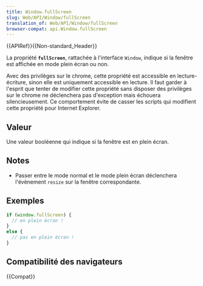 ```yaml
---
title: Window.fullScreen
slug: Web/API/Window/fullScreen
translation_of: Web/API/Window/fullScreen
browser-compat: api.Window.fullScreen
---
```


{{APIRef}}{{Non-standard_Header}}

La propriété **`fullScreen`**, rattachée à l'interface `Window`, indique si la fenêtre est affichée en mode plein écran ou non.

Avec des privilèges sur le chrome, cette propriété est accessible en lecture-écriture, sinon elle est uniquement accessible en lecture. Il faut garder à l'esprit que tenter de modifier cette propriété sans disposer des privilèges sur le chrome ne déclenchera pas d'exception mais échouera silencieusement. Ce comportement évite de casser les scripts qui modifient cette propriété pour Internet Explorer.

## Valeur

Une valeur booléenne qui indique si la fenêtre est en plein écran.

## Notes

- Passer entre le mode normal et le mode plein écran déclenchera l'évènement `resize` sur la fenêtre correspondante.

## Exemples

```js
if (window.fullScreen) {
  // en plein écran !
}
else {
  // pas en plein écran !
}
```

## Compatibilité des navigateurs

{{Compat}}
